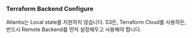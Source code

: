 ### Terraform Backend Configure

Atlantis는 Local state를 지원하지 않습니다. S3든, Terraform Cloud를 사용하든, 반드시 Remote Backend를 먼저 설정해두고 사용해야 합니다.
